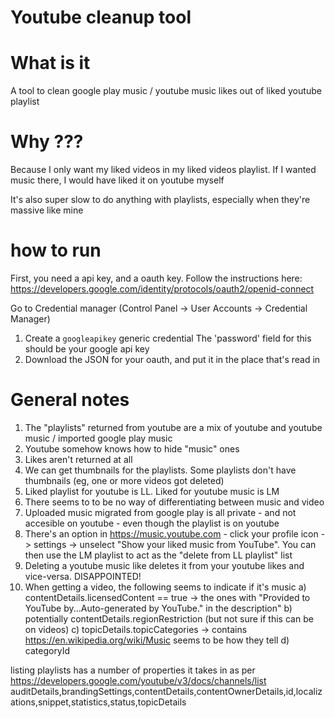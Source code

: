 # Youtube cleanup tool

# What is it
A tool to clean google play music / youtube music likes out of liked youtube playlist

# Why ???

Because I only want my liked videos in my liked videos playlist. If I wanted music there, I would have liked it on youtube myself

It's also super slow to do anything with playlists, especially when they're massive like mine

# how to run

First, you need a api key, and a oauth key.
Follow the instructions here: https://developers.google.com/identity/protocols/oauth2/openid-connect

Go to Credential manager (Control Panel -> User Accounts -> Credential Manager)

1. Create a `googleapikey` generic credential
   The 'password' field for this should be your google api key
2. Download the JSON for your oauth, and put it in the place that's read in


# General notes

1. The "playlists" returned from youtube are a mix of youtube and youtube music / imported google play music
2. Youtube somehow knows how to hide "music" ones
3. Likes aren't returned at all
4. We can get thumbnails for the playlists. Some playlists don't have thumbnails (eg, one or more videos got deleted)
5. Liked playlist for youtube is LL. Liked for youtube music is LM
6. There seems to to be no way of differentiating between music and video
7. Uploaded music migrated from google play is all private - and not accesible on youtube - even though the playlist is on youtube
8. There's an option in https://music.youtube.com - click your profile icon -> settings -> unselect "Show your liked music from YouTube". You can then use the LM playlist to act as the "delete from LL playlist" list
9. Deleting a youtube music like deletes it from your youtube likes and vice-versa. DISAPPOINTED!
10. When getting a video, the following seems to indicate if it's music
   a) contentDetails.licensedContent == true -> the ones with "Provided to YouTube by...Auto-generated by YouTube." in the description"
   b) potentially contentDetails.regionRestriction (but not sure if this can be on videos)
   c) topicDetails.topicCategories -> contains https://en.wikipedia.org/wiki/Music seems to be how they tell
   d) categoryId

listing playlists has a number of properties it takes in as per https://developers.google.com/youtube/v3/docs/channels/list
auditDetails,brandingSettings,contentDetails,contentOwnerDetails,id,localizations,snippet,statistics,status,topicDetails